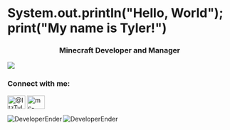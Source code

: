 # System.out.println("Hello, World"); print("My name is Tyler!")
<h3 align="center">Minecraft Developer and Manager</h3>

![](https://komarev.com/ghpvc/?username=DeveloperEnder)

<h3 align="left">Connect with me:</h3>
<p align="left">
<a href="https://www.youtube.com/@ItzTylxr" target="blank"><img align="center" src="https://raw.githubusercontent.com/rahuldkjain/github-profile-readme-generator/master/src/images/icons/Social/youtube.svg" alt="@ItzTylxr" height="30" width="40" /></a>
<a href="https://discord.gg/mc-dev" target="blank"><img align="center" src="https://raw.githubusercontent.com/rahuldkjain/github-profile-readme-generator/master/src/images/icons/Social/discord.svg" alt="mc-dev" height="30" width="40" /></a>
</p>



<p align="left"><img align="left" src="https://github-readme-stats.vercel.app/api?username=DeveloperEnder&show_icons=true&locale=en&layout=compact&theme=radical&count_private=true" alt="DeveloperEnder" /></p>  
<p><img align="left" src="https://github-readme-streak-stats.herokuapp.com/?user=DeveloperEnder&theme=radical" alt="DeveloperEnder" /></p>

